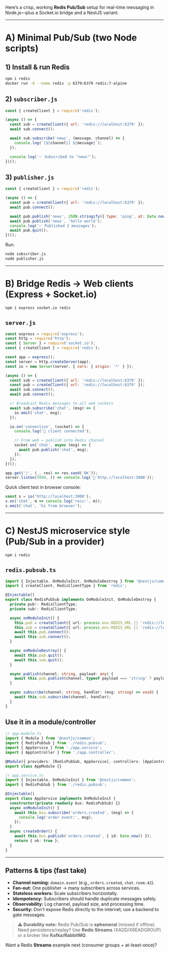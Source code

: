 Here’s a crisp, working **Redis Pub/Sub** setup for real-time messaging in Node.js—plus a Socket.io bridge and a NestJS variant.

---

# A) Minimal Pub/Sub (two Node scripts)

## 1) Install & run Redis

```bash
npm i redis
docker run -d --name redis -p 6379:6379 redis:7-alpine
```

## 2) `subscriber.js`

```js
const { createClient } = require('redis');

(async () => {
  const sub = createClient({ url: 'redis://localhost:6379' });
  await sub.connect();

  await sub.subscribe('news', (message, channel) => {
    console.log(`[${channel}] ${message}`);
  });

  console.log('✅ Subscribed to "news"');
})();
```

## 3) `publisher.js`

```js
const { createClient } = require('redis');

(async () => {
  const pub = createClient({ url: 'redis://localhost:6379' });
  await pub.connect();

  await pub.publish('news', JSON.stringify({ type: 'ping', at: Date.now() }));
  await pub.publish('news', 'hello world');
  console.log('✅ Published 2 messages');  
  await pub.quit();
})();
```

Run:

```bash
node subscriber.js
node publisher.js
```

---

# B) Bridge Redis → Web clients (Express + Socket.io)

```bash
npm i express socket.io redis
```

## `server.js`

```js
const express = require('express');
const http = require('http');
const { Server } = require('socket.io');
const { createClient } = require('redis');

const app = express();
const server = http.createServer(app);
const io = new Server(server, { cors: { origin: '*' } });

(async () => {
  const sub = createClient({ url: 'redis://localhost:6379' });
  const pub = createClient({ url: 'redis://localhost:6379' });
  await sub.connect();
  await pub.connect();

  // Broadcast Redis messages to all web sockets
  await sub.subscribe('chat', (msg) => {
    io.emit('chat', msg);
  });

  io.on('connection', (socket) => {
    console.log('🔌 client connected');

    // From web → publish into Redis channel
    socket.on('chat', async (msg) => {
      await pub.publish('chat', msg);
    });
  });
})();

app.get('/', (_, res) => res.send('OK'));
server.listen(3000, () => console.log('🚀 http://localhost:3000'));
```

Quick client test in browser console:

```js
const s = io('http://localhost:3000');
s.on('chat', m => console.log('recv:', m));
s.emit('chat', 'hi from browser');
```

---

# C) NestJS microservice style (Pub/Sub in a provider)

```bash
npm i redis
```

## `redis.pubsub.ts`

```ts
import { Injectable, OnModuleInit, OnModuleDestroy } from '@nestjs/common';
import { createClient, RedisClientType } from 'redis';

@Injectable()
export class RedisPubSub implements OnModuleInit, OnModuleDestroy {
  private pub!: RedisClientType;
  private sub!: RedisClientType;

  async onModuleInit() {
    this.pub = createClient({ url: process.env.REDIS_URL || 'redis://localhost:6379' });
    this.sub = createClient({ url: process.env.REDIS_URL || 'redis://localhost:6379' });
    await this.pub.connect();
    await this.sub.connect();
  }

  async onModuleDestroy() {
    await this.pub.quit();
    await this.sub.quit();
  }

  async publish(channel: string, payload: any) {
    await this.pub.publish(channel, typeof payload === 'string' ? payload : JSON.stringify(payload));
  }

  async subscribe(channel: string, handler: (msg: string) => void) {
    await this.sub.subscribe(channel, handler);
  }
}
```

## Use it in a module/controller

```ts
// app.module.ts
import { Module } from '@nestjs/common';
import { RedisPubSub } from './redis.pubsub';
import { AppService } from './app.service';
import { AppController } from './app.controller';

@Module({ providers: [RedisPubSub, AppService], controllers: [AppController] })
export class AppModule {}
```

```ts
// app.service.ts
import { Injectable, OnModuleInit } from '@nestjs/common';
import { RedisPubSub } from './redis.pubsub';

@Injectable()
export class AppService implements OnModuleInit {
  constructor(private readonly bus: RedisPubSub) {}
  async onModuleInit() {
    await this.bus.subscribe('orders.created', (msg) => {
      console.log('order event:', msg);
    });
  }
  async createOrder() {
    await this.bus.publish('orders.created', { id: Date.now() });
    return { ok: true };
  }
}
```

---

## Patterns & tips (fast take)

* **Channel naming:** `domain.event` (e.g., `orders.created`, `chat.room.42`).
* **Fan-out:** One publisher → many subscribers across services.
* **Stateless workers:** Scale subscribers horizontally.
* **Idempotency:** Subscribers should handle duplicate messages safely.
* **Observability:** Log channel, payload size, and processing time.
* **Security:** Don’t expose Redis directly to the internet; use a backend to gate messages.

> ⚠️ **Durability note:** Redis Pub/Sub is **ephemeral** (missed if offline).
> Need persistence/replay? Use **Redis Streams** (XADD/XREADGROUP) or a broker like **Kafka/RabbitMQ**.

Want a Redis **Streams** example next (consumer groups + at-least-once)?
